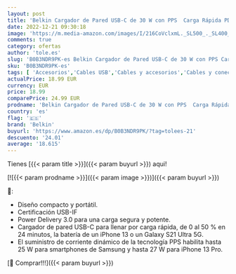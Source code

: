 ```yaml
---
layout: post
title: 'Belkin Cargador de Pared USB-C de 30 W con PPS  Carga Rápida PD 3.0 con Certificación USB-IF para iPhone 14/14 Plus  Pro/Max  Mini  Galaxy S22 Ultra  Plus  iPad  Tab S7  AirPods  MacBook Air y Otros'
date: 2022-12-21 09:30:18
image: 'https://m.media-amazon.com/images/I/216CoVclxmL._SL500_._SL400_.jpg'
comments: true
category: ofertas
author: 'tole.es'
slug: 'B0B3NDR9PK-es Belkin Cargador de Pared USB-C de 30 W con PPS Carga...'
sku: 'B0B3NDR9PK-es'
tags: [ 'Accesorios','Cables USB','Cables y accesorios','Cables y conectores','Informática','belkin','ipad','iphone','🇪🇸', ]
actualPrice: 18.99 EUR
currency: EUR
price: 18.99
comparePrice: 24.99 EUR
prodname: 'Belkin Cargador de Pared USB-C de 30 W con PPS  Carga Rápida PD 3.0 con Certificación USB-IF para iPhone 14/14 Plus  Pro/Max  Mini  Galaxy S22 Ultra  Plus  iPad  Tab S7  AirPods  MacBook Air y Otros'
country: 'es'
flag: '🇪🇸'
brand: 'Belkin'
buyurl: 'https://www.amazon.es/dp/B0B3NDR9PK/?tag=tolees-21'
descuento: '24.01'
average: '18.615'
---
```


Tienes [{{< param title >}}]({{< param buyurl >}}) aqui!

[![{{< param prodname >}}]({{< param image >}})]({{< param buyurl >}})

🔎:

- Diseño compacto y portátil.
- Certificación USB-IF
- Power Delivery 3.0 para una carga segura y potente.
- Cargador de pared USB-C para llenar por carga rápida, de 0 al 50 % en 24 minutos, la batería de un iPhone 13 o un Galaxy S21 Ultra 5G.
- El suministro de corriente dinámico de la tecnología PPS habilita hasta 25 W para smartphones de Samsung y hasta 27 W para iPhone 13 Pro.

[🛒 Comprar!!!]({{< param buyurl >}})
